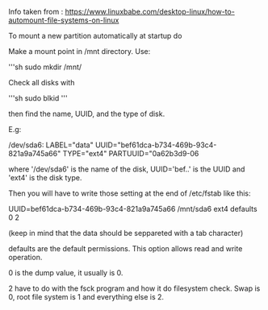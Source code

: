 Info taken from :
https://www.linuxbabe.com/desktop-linux/how-to-automount-file-systems-on-linux


To mount a new partition automatically at startup do

Make a mount point in /mnt directory. Use:

'''sh
sudo mkdir /mnt/<name-of-the-drive>

Check all disks with

'''sh
sudo blkid
'''

then find the name, UUID, and the type of disk. 

E.g:

/dev/sda6: LABEL="data" UUID="bef61dca-b734-469b-93c4-821a9a745a66" TYPE="ext4" PARTUUID="0a62b3d9-06

where '/dev/sda6' is the name of the disk, UUID='bef..' is the UUID and 'ext4' is the
disk type.

Then you will have to write those setting at the end of /etc/fstab like this:

UUID=bef61dca-b734-469b-93c4-821a9a745a66 /mnt/sda6 ext4  defaults  0 2 

(keep in mind that the data should be seppareted with a tab character)

defaults are the default permissions. This option allows read and write
operation. 

0 is the dump value, it usually is 0. 

2 have to do with the fsck program and how it do filesystem check. Swap is 0,
root file system is 1 and everything else is 2.
